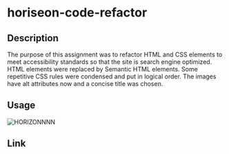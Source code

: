 # horiseon-code-refactor

## Description

The purpose of this assignment was to refactor HTML and CSS elements to meet accessibility standards so that the site is search engine optimized. HTML elements were replaced by Semantic HTML elements. Some repetitive CSS rules were condensed and put in logical order. The images have alt attributes now and a concise title was chosen.

## Usage
![HORIZONNNN](https://user-images.githubusercontent.com/114173723/197088272-a9ec02c7-c13b-4420-a750-d69772f9d235.png)



## Link
